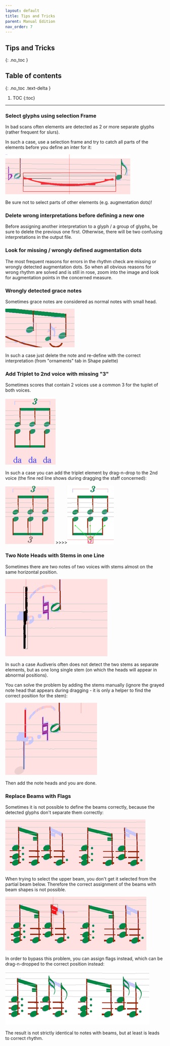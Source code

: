 ```yaml
---
layout: default
title: Tips and Tricks
parent: Manual Edition
nav_order: 7
---
```

## Tips and Tricks
{: .no_toc }

## Table of contents
{: .no_toc .text-delta }

1. TOC
{:toc}

---

### Select glyphs using selection Frame

In bad scans often elements are detected as 2 or more separate glyphs (rather frequent for slurs).

In such a case, use a selection frame and try to catch all parts of the elements before you define
an inter for it:

![](../assets/images/selection_frame.png)

Be sure not to select parts of other elements (e.g. augmentation dots)!

### Delete wrong interpretations before defining a new one

Before assigning another interpretation to a glyph / a group of glyphs, be sure to delete
the previous one first.
Otherwise, there will be two confusing interpretations in the output file.

### Look for missing / wrongly defined augmentation dots

The most frequent reasons for errors in the rhythm check are missing or wrongly detected
augmentation dots.
So when all obvious reasons for wrong rhythm are solved and is still in rose, zoom into the image
and look for augmentation points in the concerned measure.

### Wrongly detected grace notes

Sometimes grace notes are considered as normal notes with small head.

![](../assets/images/wrong_grace_note.png)

In such a case just delete the note and re-define with the correct interpretation
(from "ornaments" tab in Shape palette)

### Add Triplet to 2nd voice with missing "3"

Sometimes scores that contain 2 voices use a common 3 for the tuplet of both voices.

![](../assets/images/triplet_with_missing_3.png)

In such a case you can add the triplet element by drag-n-drop to the 2nd voice
(the fine red line shows during dragging the staff concerned):

![](../assets/images/add_triplet.png) &gt;&gt;&gt;&gt;![](../assets/images/added_triplet.png)

### Two Note Heads with Stems in one Line

Sometimes there are two notes of two voices with stems almost on the same horizontal position.

![](../assets/images/two_stems_in_line.png)

In such a case Audiveris often does not detect the two stems as separate elements, but as one long
single stem (on which the heads will appear in abnormal positions).

You can solve the problem by adding the stems manually (ignore the grayed note head that appears
during dragging - it is only a helper to find the correct position for the stem):

![](../assets/images/add_stems_manually.png)

Then add the note heads and you are done.

### Replace Beams with Flags

Sometimes it is not possible to define the beams correctly, because the detected glyphs
don't separate them correctly:

![](../assets/images/missing_beams.png)

When trying to select the upper beam, you don't get it selected from the partial beam below.
Therefore the correct assignment of the beams with beam shapes is not possible.

![](../assets/images/missing_beams_glyph.png)

In order to bypass this problem, you can assign flags instead, which can be drag-n-dropped to
the correct position instead:

![](../assets/images/missing_beams_flags.png)

The result is not strictly identical to notes with beams, but at least is leads to correct rhythm.
